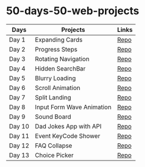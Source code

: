 # 50-days-50-web-projects


Days  | Projects | Links
------------ | ------------- | -------------
Day 1 | Expanding Cards| [Repo](https://github.com/cagataybalikci/50-days-50-web-projects/tree/main/Day%201%20-%20Expanding%20Cards)
Day 2 | Progress Steps | [Repo](https://github.com/cagataybalikci/50-days-50-web-projects/tree/main/Day%202%20-%20Progress%20Bar)
Day 3 | Rotating Navigation | [Repo](https://github.com/cagataybalikci/50-days-50-web-projects/tree/main/Day%203%20-%20Rotating%20Navigation)
Day 4 | Hidden SearchBar | [Repo](https://github.com/cagataybalikci/50-days-50-web-projects/tree/main/Day%204%20-%20Hidden%20Search%20Bar)
Day 5 | Blurry Loading | [Repo](https://github.com/cagataybalikci/50-days-50-web-projects/tree/main/Day%205%20-%20Blurry%20Loading)
Day 6 | Scroll Animation | [Repo](https://github.com/cagataybalikci/50-days-50-web-projects/tree/main/Day%206%20-%20Scroll%20Animation)
Day 7 | Split Landing | [Repo](https://github.com/cagataybalikci/50-days-50-web-projects/tree/main/Day%207%20-%20Split%20Landing)
Day 8 | Input Form Wave Animation | [Repo](https://github.com/cagataybalikci/50-days-50-web-projects/tree/main/Day%208%20-%20Form%20Wave%20Animation)
Day 9 | Sound Board | [Repo](https://github.com/cagataybalikci/50-days-50-web-projects/tree/main/Day%209%20-%20Sound%20board)
Day 10 | Dad Jokes App with API | [Repo](https://github.com/cagataybalikci/50-days-50-web-projects/tree/main/Day%2010%20-%20Dad%20Jokes)
Day 11 | Event KeyCode Shower | [Repo](https://github.com/cagataybalikci/50-days-50-web-projects/tree/main/Day%2011%20-%20Event%20Keycode)
Day 12 | FAQ Collapse | [Repo](https://github.com/cagataybalikci/50-days-50-web-projects/tree/main/Day%2012%20-%20%20FAQ%20Collapse)
Day 13 | Choice Picker | [Repo](https://github.com/cagataybalikci/50-days-50-web-projects/tree/main/Day%2013%20-%20Choice%20Picker)

